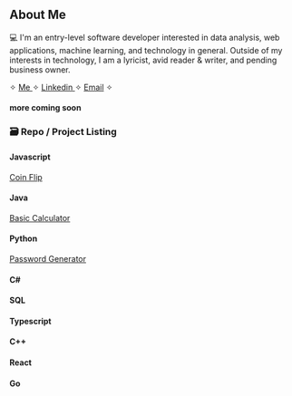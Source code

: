 ## About Me


<!--If anyone sees this, no you didn't! ✨-->

💻 I'm an entry-level software developer interested in data analysis, web applications, machine learning, and technology in general. Outside of my interests in technology, I am a lyricist, avid reader & writer, and pending business owner.

✧ <a href= "https://kathylam204.github.io/"> Me </a> ✧ <a href= "https://www.linkedin.com/in/klam204/"> Linkedin </a> ✧ <a href= "mailto: kathylambusiness@gmail.com"> Email</a> ✧ <h4>more coming soon</h4>
  	<h3>🗃️ Repo / Project Listing</h3>
	<h4>Javascript</h4>
	<a href= "https://github.com/kathylam204/coin-flip"> Coin Flip </a>
	<h4>Java</h4>
	<a href= "https://github.com/kathylam204/calculator"> Basic Calculator </a>
	<h4>Python</h4>
	<a href= "https://github.com/kathylam204/password-generator"> Password Generator </a>
	<h4>C#</h4>
	<h4>SQL</h4>
	<h4>Typescript</h4>
	<h4>C++</h4>
	<h4>React</h4>
	<h4>Go</h4>
